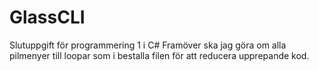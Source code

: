 # GlassCLI
Slutuppgift för programmering 1 i C#
Framöver ska jag göra om alla pilmenyer till loopar som i bestalla filen för att reducera upprepande kod. 
